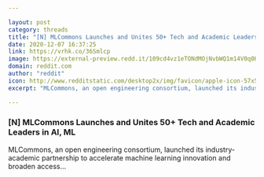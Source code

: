 ```yaml
---

layout: post
category: threads
title: "[N] MLCommons Launches and Unites 50+ Tech and Academic Leaders in AI, ML"
date: 2020-12-07 16:37:25
link: https://vrhk.co/36Smlcp
image: https://external-preview.redd.it/109cd4vz1eTONdMOjNvbWQ1m14V0q0Hh09j-Q8Jujg4.jpg?width=300&height=91&auto=webp&crop=300:91,smart&s=fd7a33e9f1002e435d752340bec2e74161aac8fb
domain: reddit.com
author: "reddit"
icon: http://www.redditstatic.com/desktop2x/img/favicon/apple-icon-57x57.png
excerpt: "MLCommons, an open engineering consortium, launched its industry-academic partnership to accelerate machine learning innovation and broaden access..."

---
```


### [N] MLCommons Launches and Unites 50+ Tech and Academic Leaders in AI, ML

MLCommons, an open engineering consortium, launched its industry-academic partnership to accelerate machine learning innovation and broaden access...